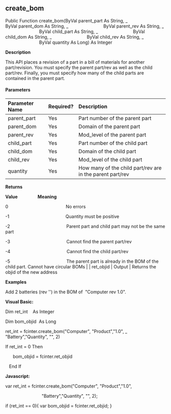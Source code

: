create_bom
----------

Public Function create_bom(ByVal parent_part As String, _
                           ByVal parent_dom As String, _
                           ByVal parent_rev As String, _
                           ByVal child_part As String, _
                           ByVal child_dom As String, _
                           ByVal child_rev As String, _
                           ByVal quantity As Long) As Integer

**Description**

This API places a revision of a part in a bill of materials for another part/revision. You must specify the parent part/rev as well as the child part/rev. Finally, you must specify how many of the child parts are contained in the parent part.

#### Parameters

| Parameter Name | Required? | Description |
|:--- |:--- |:--- |
| parent_part | Yes | Part number of the parent part |
| parent_dom | Yes | Domain of the parent part |
| parent_rev | Yes | Mod_level of the parent part |
| child_part | Yes | Part number of the child part |
| child_dom | Yes | Domain of the child part |
| child_rev | Yes | Mod_level of the child part |
| quantity | Yes | How many of the child part/rev are in the parent part/rev |

**Returns**

**Value**                **Meaning**

0                                              No errors

-1                                             Quantity must be positive

-2                                             Parent part and child part may not be the same part

-3                                             Cannot find the parent part/rev

-4                                             Cannot find the child part/rev

-5                                             The parent part is already in the BOM of the child part. Cannot have circular BOMs |
| ret_objid | Output | Returns the objid of the new address

**Examples**

 Add 2 batteries (rev '') in the BOM of  "Computer rev 1.0".

**Visual Basic:**

Dim ret_int    As Integer

Dim bom_objid  As Long

ret_int = fcinter.create_bom("Computer", "Product","1.0", _
                             "Battery","Quantity", "", 2)

 If ret_int = 0 Then

      bom_objid = fcinter.ret_objid

   End If

**Javascript:**

var ret_int = fcinter.create_bom("Computer", "Product","1.0",

                             "Battery","Quantity", "", 2);

 if (ret_int == 0){ var bom_objid = fcinter.ret_objid; }